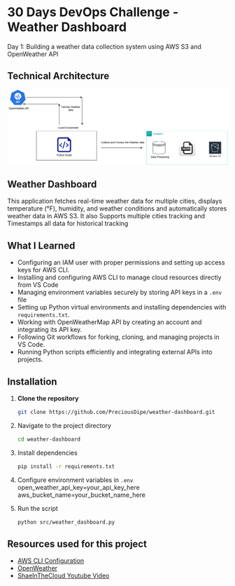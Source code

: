 # 30 Days DevOps Challenge - Weather Dashboard

Day 1: Building a weather data collection system using AWS S3 and OpenWeather API

## Technical Architecture
![Architecture Diagram](https://github.com/PreciousDipe/weather-dashboard/blob/main/src/weather-dashboard.drawio.png)


## Weather Dashboard
This application fetches real-time weather data for multiple cities, displays temperature (°F), humidity, and weather conditions and automatically stores weather data in AWS S3. It also Supports multiple cities tracking and Timestamps all data for historical tracking

## What I Learned
- Configuring an IAM user with proper permissions and setting up access keys for AWS CLI.
- Installing and configuring AWS CLI to manage cloud resources directly from VS Code
- Managing environment variables securely by storing API keys in a `.env` file
- Setting up Python virtual environments and installing dependencies with `requirements.txt`.
- Working with OpenWeatherMap API by creating an account and integrating its API key.
- Following Git workflows for forking, cloning, and managing projects in VS Code.
- Running Python scripts efficiently and integrating external APIs into projects.

## Installation
1. **Clone the repository**
   ```bash
   git clone https://github.com/PreciousDipe/weather-dashboard.git

2. Navigate to the project directory
   ```bash
   cd weather-dashboard

3. Install dependencies
   ```bash
   pip install -r requirements.txt

4. Configure environment variables in `.env`
   open_weather_api_key=your_api_key_here
   aws_bucket_name=your_bucket_name_here

5. Run the script
   ```bash
   python src/weather_dashboard.py

## Resources used for this project
- [AWS CLI Configuration](https://docs.aws.amazon.com/cli/latest/userguide/getting-started-install.html)
- [OpenWeather](https://home.openweathermap.org/)
- [ShaeInTheCloud Youtube Video](https://youtu.be/A95XBJFOqjw?si=41zTO-4yrt-bn86U)
